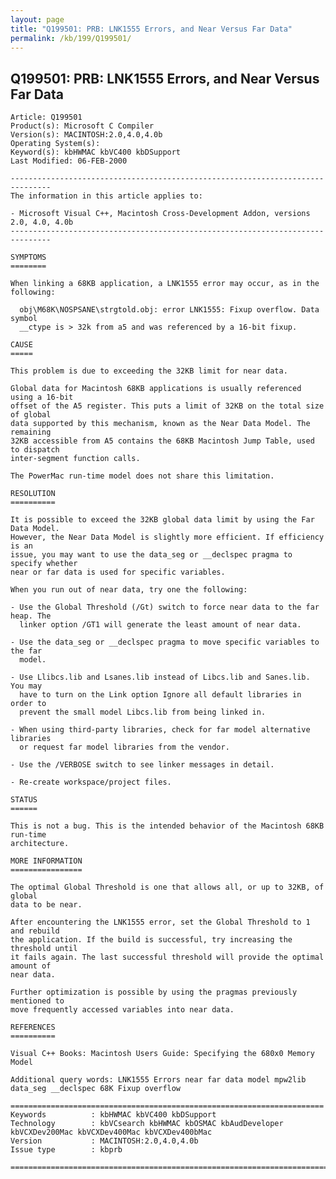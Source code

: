 ```yaml
---
layout: page
title: "Q199501: PRB: LNK1555 Errors, and Near Versus Far Data"
permalink: /kb/199/Q199501/
---
```


## Q199501: PRB: LNK1555 Errors, and Near Versus Far Data

	Article: Q199501
	Product(s): Microsoft C Compiler
	Version(s): MACINTOSH:2.0,4.0,4.0b
	Operating System(s): 
	Keyword(s): kbHWMAC kbVC400 kbDSupport
	Last Modified: 06-FEB-2000
	
	-------------------------------------------------------------------------------
	The information in this article applies to:
	
	- Microsoft Visual C++, Macintosh Cross-Development Addon, versions 2.0, 4.0, 4.0b 
	-------------------------------------------------------------------------------
	
	SYMPTOMS
	========
	
	When linking a 68KB application, a LNK1555 error may occur, as in the
	following:
	
	  obj\M68K\NOSPSANE\strgtold.obj: error LNK1555: Fixup overflow. Data symbol
	  __ctype is > 32k from a5 and was referenced by a 16-bit fixup.
	
	CAUSE
	=====
	
	This problem is due to exceeding the 32KB limit for near data.
	
	Global data for Macintosh 68KB applications is usually referenced using a 16-bit
	offset of the A5 register. This puts a limit of 32KB on the total size of global
	data supported by this mechanism, known as the Near Data Model. The remaining
	32KB accessible from A5 contains the 68KB Macintosh Jump Table, used to dispatch
	inter-segment function calls.
	
	The PowerMac run-time model does not share this limitation.
	
	RESOLUTION
	==========
	
	It is possible to exceed the 32KB global data limit by using the Far Data Model.
	However, the Near Data Model is slightly more efficient. If efficiency is an
	issue, you may want to use the data_seg or __declspec pragma to specify whether
	near or far data is used for specific variables.
	
	When you run out of near data, try one the following:
	
	- Use the Global Threshold (/Gt) switch to force near data to the far heap. The
	  linker option /GT1 will generate the least amount of near data.
	
	- Use the data_seg or __declspec pragma to move specific variables to the far
	  model.
	
	- Use Llibcs.lib and Lsanes.lib instead of Libcs.lib and Sanes.lib. You may
	  have to turn on the Link option Ignore all default libraries in order to
	  prevent the small model Libcs.lib from being linked in.
	
	- When using third-party libraries, check for far model alternative libraries
	  or request far model libraries from the vendor.
	
	- Use the /VERBOSE switch to see linker messages in detail.
	
	- Re-create workspace/project files.
	
	STATUS
	======
	
	This is not a bug. This is the intended behavior of the Macintosh 68KB run-time
	architecture.
	
	MORE INFORMATION
	================
	
	The optimal Global Threshold is one that allows all, or up to 32KB, of global
	data to be near.
	
	After encountering the LNK1555 error, set the Global Threshold to 1 and rebuild
	the application. If the build is successful, try increasing the threshold until
	it fails again. The last successful threshold will provide the optimal amount of
	near data.
	
	Further optimization is possible by using the pragmas previously mentioned to
	move frequently accessed variables into near data.
	
	REFERENCES
	==========
	
	Visual C++ Books: Macintosh Users Guide: Specifying the 680x0 Memory Model
	
	Additional query words: LNK1555 Errors near far data model mpw2lib data_seg __declspec 68K Fixup overflow
	
	======================================================================
	Keywords          : kbHWMAC kbVC400 kbDSupport 
	Technology        : kbVCsearch kbHWMAC kbOSMAC kbAudDeveloper kbVCXDev200Mac kbVCXDev400Mac kbVCXDev400bMac
	Version           : MACINTOSH:2.0,4.0,4.0b
	Issue type        : kbprb
	
	=============================================================================
	
